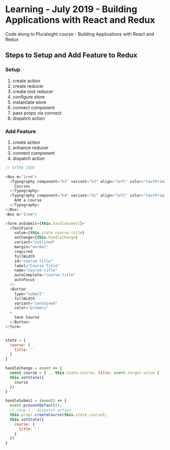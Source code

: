 # Learning - July 2019 - Building Applications with React and Redux

Code along to Pluralsight course - Building Applications with React and Redux

## Steps to Setup and Add Feature to Redux

### Setup

1. create action
1. create reducer
1. create root reducer
1. configure store
1. instantiate store
1. connect component
1. pass props via connect
1. dispatch action

### Add Feature

1. create action
1. enhance reducer
1. connect component
1. dispatch action

```javascript
// EXTRA CODE

<Box m="1rem">
  <Typography component="h2" variant="h3" align="left" color="textPrimary" gutterBottom>
    Courses
  </Typography>
  <Typography component="h4" variant="h5" align="left" color="textPrimary" gutterBottom>
    Add a course
  </Typography>
</Box>
<Box m="1rem">

<form onSubmit={this.handleSubmit}>
  <TextField
    value={this.state.course.title}
    onChange={this.handleChange}
    variant="outlined"
    margin="normal"
    required
    fullWidth
    id="course-title"
    label="Course Title"
    name="course-title"
    autoComplete="course-title"
    autoFocus
  />
  <Button
    type="submit"
    fullWidth
    variant="contained"
    color="primary"
  >
    Save Course
  </Button>
</form>


state = {
  course: {
    title: ''
  }
}

handleChange = event => {
  const course = { ...this.state.course, title: event.target.value }
  this.setState({
    course
  })
}

handleSubmit = (event) => {
  event.preventDefault();
  // step 1 - dispatch action
  this.props.createCourse(this.state.course);
  this.setState({
    course: {
      title: ''
    }
  })
}
```
